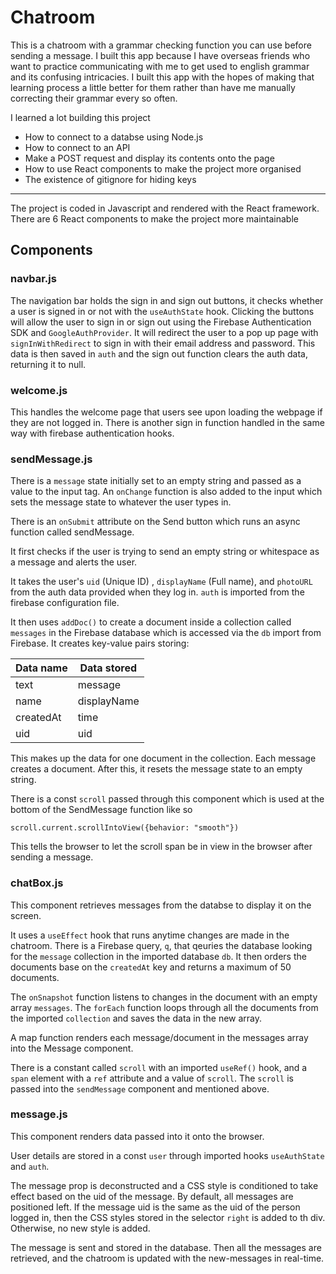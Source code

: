 # Chatroom    

This is a chatroom with a grammar checking function you can use before sending a message. I built this app because I have overseas friends who want to practice communicating with me to get used to english grammar and its confusing intricacies. I built this app with the hopes of making that learning process a little better for them rather than have me manually correcting their grammar every so often.

I learned a lot building this project
- How to connect to a databse using Node.js
- How to connect to an API
- Make a POST request and display its contents onto the page
- How to use React components to make the project more organised
- The existence of gitignore for hiding keys

----

The project is coded in Javascript and rendered with the React framework. There are 6 React components to make the project more maintainable 

## Components

### navbar.js

The navigation bar holds the sign in and sign out buttons, it checks whether a user is signed in or not with the `useAuthState` hook. Clicking the buttons will allow the user to sign in or sign out using the Firebase Authentication SDK and `GoogleAuthProvider`. It will redirect the user to a pop up page with `signInWithRedirect` to sign in with their email address and password. This data is then saved in `auth` and the sign out function clears the auth data, returning it to null. 

### welcome.js

This handles the welcome page that users see upon loading the webpage if they are not logged in. There is another sign in function handled in the same way with firebase authentication hooks.

### sendMessage.js

There is a `message` state initially set to an empty string and passed as a value to the input tag. An `onChange` function is also added to the input which sets the message state to whatever the user types in. 

There is an `onSubmit` attribute on the Send button which runs an async function called sendMessage. 

It first checks if the user is trying to send an empty string or whitespace as a message and alerts the user. 

It takes the user's `uid` (Unique ID) , `displayName` (Full name), and `photoURL` from the auth data provided when they log in. `auth` is imported from the firebase configuration file. 

It then uses `addDoc()` to create a document inside a collection called `messages` in the Firebase database which is accessed via the `db` import from Firebase. It creates key-value pairs storing:

Data name | Data stored
----------|------------
text      | message
name      | displayName
createdAt | time 
uid       | uid

This makes up the data for one document in the collection. Each message creates a document. After this, it resets the message state to an empty string. 

There is a const `scroll` passed through this component which is used at the bottom of the SendMessage function like so

`scroll.current.scrollIntoView({behavior: "smooth"})`

This tells the browser to let the scroll span be in view in the browser after sending a message. 

### chatBox.js

This component retrieves messages from the databse to display it on the screen.

It uses a `useEffect` hook that runs anytime changes are made in the chatroom. There is a Firebase query, `q`, that qeuries the database looking for the `message` collection in the imported database `db`. It then orders the documents base on the `createdAt` key and returns a maximum of 50 documents. 

The `onSnapshot` function listens to changes in the document with an empty array `messages`. The `forEach` function loops through all the documents from the imported `collection` and saves the data in the new array. 

A map function renders each message/document in the messages array into the Message component.

There is a constant called `scroll` with an imported `useRef()` hook, and a `span` element with a `ref` attribute and a value of `scroll`. The `scroll` is passed into the `sendMessage` component and mentioned above.

### message.js

This component renders data passed into it onto the browser.

User details are stored in a const `user` through imported hooks `useAuthState` and `auth`.

The message prop is deconstructed and a CSS style is conditioned to take effect based on the uid of the message. By default, all messages are positioned left. If the message uid is the same as the uid of the person logged in, then the CSS styles stored in the selector `right` is added to th div. Otherwise, no new style is added.

The message is sent and stored in the database. Then all the messages are retrieved, and the chatroom is updated with the new-messages in real-time.







